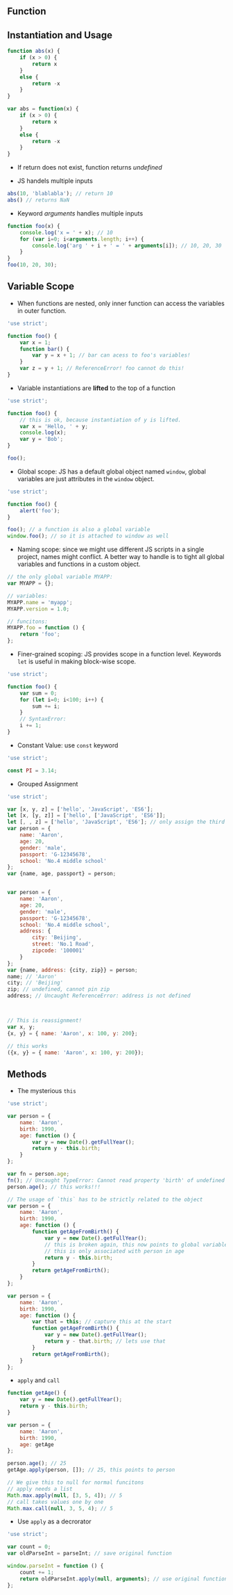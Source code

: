 ## Function

## Instantiation and Usage

```javascript
function abs(x) {
    if (x > 0) {
        return x
    }
    else {
        return -x
    }
}

var abs = function(x) {
    if (x > 0) {
        return x
    }
    else {
        return -x
    }
}
```

* If return does not exist, function returns *undefined*

* JS handels multiple inputs

```javascript
abs(10, 'blablabla'); // return 10
abs() // returns NaN
```

* Keyword *arguments* handles multiple inputs

```javascript
function foo(x) {
    console.log('x = ' + x); // 10
    for (var i=0; i<arguments.length; i++) {
        console.log('arg ' + i + ' = ' + arguments[i]); // 10, 20, 30
    }
}
foo(10, 20, 30);
```

## Variable Scope

* When functions are nested, only inner function can access the variables in outer function.

```javascript
'use strict';

function foo() {
    var x = 1;
    function bar() {
        var y = x + 1; // bar can acess to foo's variables!
    }
    var z = y + 1; // ReferenceError! foo cannot do this!
}
```

* Variable instantiations are **lifted** to the top of a function

```javascript
'use strict';

function foo() {
    // this is ok, because instantiation of y is lifted.
    var x = 'Hello, ' + y;
    console.log(x);
    var y = 'Bob';
}

foo();
```

* Global scope: JS has a default global object named `window`, global variables are just attributes in the `window` object.

```javascript
'use strict';

function foo() {
    alert('foo');
}

foo(); // a function is also a global variable
window.foo(); // so it is attached to window as well
```

* Naming scope: since we might use different JS scripts in a single project, names might conflict. A better way to handle is to tight all global variables and functions in a custom object.


```javascript
// the only global variable MYAPP:
var MYAPP = {};

// variables:
MYAPP.name = 'myapp';
MYAPP.version = 1.0;

// funcitons:
MYAPP.foo = function () {
    return 'foo';
};
```

* Finer-grained scoping: JS provides scope in a function level. Keywords `let` is useful in making block-wise scope.

```javascript
'use strict';

function foo() {
    var sum = 0;
    for (let i=0; i<100; i++) {
        sum += i;
    }
    // SyntaxError:
    i += 1;
}
```

* Constant Value: use `const` keyword

```javascript
'use strict';

const PI = 3.14;
```

* Grouped Assignment

```javascript
'use strict';

var [x, y, z] = ['hello', 'JavaScript', 'ES6'];
let [x, [y, z]] = ['hello', ['JavaScript', 'ES6']];
let [, , z] = ['hello', 'JavaScript', 'ES6']; // only assign the third element
var person = {
    name: 'Aaron',
    age: 20,
    gender: 'male',
    passport: 'G-12345678',
    school: 'No.4 middle school'
};
var {name, age, passport} = person;


var person = {
    name: 'Aaron',
    age: 20,
    gender: 'male',
    passport: 'G-12345678',
    school: 'No.4 middle school',
    address: {
        city: 'Beijing',
        street: 'No.1 Road',
        zipcode: '100001'
    }
};
var {name, address: {city, zip}} = person;
name; // 'Aaron'
city; // 'Beijing'
zip; // undefined, cannot pin zip
address; // Uncaught ReferenceError: address is not defined



// This is reassignment!
var x, y;
{x, y} = { name: 'Aaron', x: 100, y: 200};

// this works
({x, y} = { name: 'Aaron', x: 100, y: 200});
```

## Methods

* The mysterious `this`

```javascript
'use strict';

var person = {
    name: 'Aaron',
    birth: 1990,
    age: function () {
        var y = new Date().getFullYear();
        return y - this.birth;
    }
};

var fn = person.age;
fn(); // Uncaught TypeError: Cannot read property 'birth' of undefined
person.age(); // this works!!!

// The usage of `this` has to be strictly related to the object
var person = {
    name: 'Aaron',
    birth: 1990,
    age: function () {
        function getAgeFromBirth() {
            var y = new Date().getFullYear();
            // this is broken again, this now points to global variable window !!!!!
            // this is only associated with person in age
            return y - this.birth;
        }
        return getAgeFromBirth();
    }
};

var person = {
    name: 'Aaron',
    birth: 1990,
    age: function () {
        var that = this; // capture this at the start
        function getAgeFromBirth() {
            var y = new Date().getFullYear();
            return y - that.birth; // lets use that
        }
        return getAgeFromBirth();
    }
};
```


* `apply` and `call`

```javascript
function getAge() {
    var y = new Date().getFullYear();
    return y - this.birth;
}

var person = {
    name: 'Aaron',
    birth: 1990,
    age: getAge
};

person.age(); // 25
getAge.apply(person, []); // 25, this points to person

// We give this to null for normal funcitons
// apply needs a list
Math.max.apply(null, [3, 5, 4]); // 5
// call takes values one by one
Math.max.call(null, 3, 5, 4); // 5
```

* Use `apply` as a decrorator

```javascript
'use strict';

var count = 0;
var oldParseInt = parseInt; // save original function

window.parseInt = function () {
    count += 1;
    return oldParseInt.apply(null, arguments); // use original function
};
```
